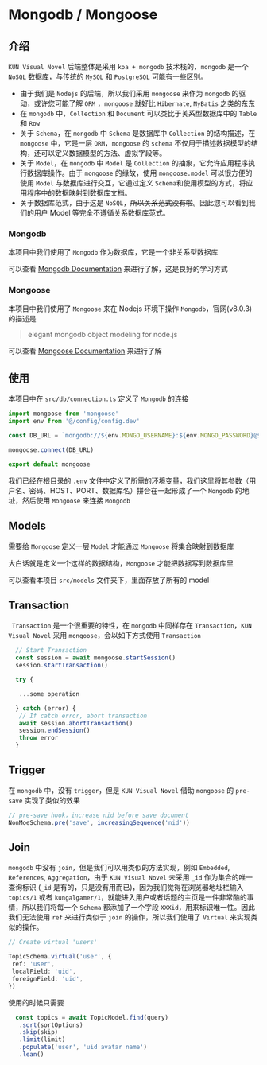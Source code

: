 # Mongodb / Mongoose

## 介绍

`KUN Visual Novel` 后端整体是采用 `koa + mongodb` 技术栈的，`mongodb` 是一个 `NoSQL` 数据库，与传统的 `MySQL` 和 `PostgreSQL` 可能有一些区别。

* 由于我们是 `Nodejs` 的后端，所以我们采用 `mongoose` 来作为 `mongodb` 的驱动，或许您可能了解 `ORM` ，`mongoose` 就好比 `Hibernate`, `MyBatis` 之类的东东
* 在 `mongodb` 中，`Collection` 和 `Document` 可以类比于关系型数据库中的 `Table` 和 `Row`
* 关于 `Schema`，在 `mongodb` 中 `Schema` 是数据库中 `Collection` 的结构描述，在 `mongoose` 中，它是一层 `ORM`，`mongoose` 的 `schema` 不仅用于描述数据模型的结构，还可以定义数据模型的方法、虚拟字段等。
* 关于 `Model`，在 `mongodb` 中 `Model` 是 `Collection` 的抽象，它允许应用程序执行数据库操作。由于 `mongoose` 的缘故，使用 `mongoose.model` 可以很方便的使用 `Model` 与数据库进行交互，它通过定义 `Schema`和使用模型的方式，将应用程序中的数据映射到数据库文档。
* 关于数据库范式，由于这是 `NoSQL`，~~所以关系范式没有啦~~。因此您可以看到我们的用户 Model 等完全不遵循关系数据库范式。

### Mongodb

本项目中我们使用了 `Mongodb` 作为数据库，它是一个非关系型数据库

可以查看 [Mongodb Documentation](https://www.mongodb.com/docs/) 来进行了解，这是良好的学习方式

### Mongoose

本项目中我们使用了 `Mongoose` 来在 Nodejs 环境下操作 `Mongodb`，官网(v8.0.3)的描述是

> elegant mongodb object modeling for node.js

可以查看 [Mongoose Documentation](https://mongoosejs.com/docs/guide.html) 来进行了解

## 使用

本项目中在 `src/db/connection.ts` 定义了 `Mongodb` 的连接

```typescript
import mongoose from 'mongoose'
import env from '@/config/config.dev'

const DB_URL = `mongodb://${env.MONGO_USERNAME}:${env.MONGO_PASSWORD}@${env.MONGO_HOSTNAME}:${env.MONGO_PORT}/${env.DB_NAME}`

mongoose.connect(DB_URL)

export default mongoose
```

我们已经在根目录的 `.env` 文件中定义了所需的环境变量，我们这里将其参数（用户名、密码、HOST、PORT、数据库名）拼合在一起形成了一个 `Mongodb` 的地址，然后使用 `Mongoose` 来连接 `Mongodb`

## Models

需要给 `Mongoose` 定义一层 `Model` 才能通过 `Mongoose` 将集合映射到数据库

大白话就是定义一个这样的数据结构，`Mongoose` 才能把数据写到数据库里

可以查看本项目 `src/models` 文件夹下，里面存放了所有的 model

## Transaction

` Transaction` 是一个很重要的特性，在 `mongodb` 中同样存在 `Transaction`，`KUN Visual Novel` 采用 `mongoose`，会以如下方式使用 `Transaction`

```typescript
  // Start Transaction
  const session = await mongoose.startSession()
  session.startTransaction()

  try {

   ...some operation

  } catch (error) {
   // If catch error, abort transaction
   await session.abortTransaction()
   session.endSession()
   throw error
  }
```

## Trigger

在 `mongodb` 中，没有 `trigger`，但是 `KUN Visual Novel` 借助 `mongoose` 的 `pre-save` 实现了类似的效果

```typescript
// pre-save hook，increase nid before save document
NonMoeSchema.pre('save', increasingSequence('nid'))
```

## Join

`mongodb` 中没有 `join`，但是我们可以用类似的方法实现，例如 `Embedded`, `References`, `Aggregation`，由于 `KUN Visual Novel` 未采用 `_id` 作为集合的唯一查询标识 (`_id` 是有的，只是没有用而已)，因为我们觉得在浏览器地址栏输入 `topics/1` 或者 `kungalgamer/1`，就能进入用户或者话题的主页是一件非常酷的事情，所以我们将每一个 `Schema` 都添加了一个字段 `XXXid`，用来标识唯一性。因此我们无法使用 `ref` 来进行类似于 `join` 的操作，所以我们使用了 `Virtual` 来实现类似的操作。

```typescript
// Create virtual 'users'

TopicSchema.virtual('user', {
 ref: 'user',
 localField: 'uid',
 foreignField: 'uid',
})
```

使用的时候只需要

```typescript
  const topics = await TopicModel.find(query)
   .sort(sortOptions)
   .skip(skip)
   .limit(limit)
   .populate('user', 'uid avatar name')
   .lean()
```

